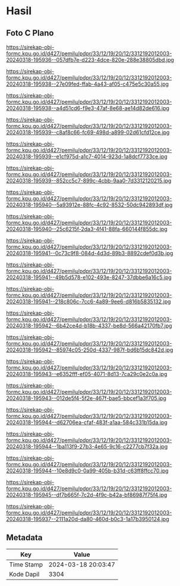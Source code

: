 # Hasil

## Foto C Plano

https://sirekap-obj-formc.kpu.go.id/d427/pemilu/pdpr/33/12/19/20/12/3312192012003-20240318-195936--057dfb7e-d223-4dce-820e-288e38805dbd.jpg

https://sirekap-obj-formc.kpu.go.id/d427/pemilu/pdpr/33/12/19/20/12/3312192012003-20240318-195938--27e09fed-ffab-4a43-af05-c475e5c30a55.jpg

https://sirekap-obj-formc.kpu.go.id/d427/pemilu/pdpr/33/12/19/20/12/3312192012003-20240318-195938--a4d51cd6-f9e3-47af-8e68-ae14d82de616.jpg

https://sirekap-obj-formc.kpu.go.id/d427/pemilu/pdpr/33/12/19/20/12/3312192012003-20240318-195939--c8af8c66-fc69-498d-a899-02d61cfd12ce.jpg

https://sirekap-obj-formc.kpu.go.id/d427/pemilu/pdpr/33/12/19/20/12/3312192012003-20240318-195939--e1cf975d-a1c7-4014-923d-1a8dcf7733ce.jpg

https://sirekap-obj-formc.kpu.go.id/d427/pemilu/pdpr/33/12/19/20/12/3312192012003-20240318-195939--852cc5c7-899c-4cbb-9aa0-7d3312120215.jpg

https://sirekap-obj-formc.kpu.go.id/d427/pemilu/pdpr/33/12/19/20/12/3312192012003-20240318-195940--5a93912e-88fc-4c92-8532-50dc942893df.jpg

https://sirekap-obj-formc.kpu.go.id/d427/pemilu/pdpr/33/12/19/20/12/3312192012003-20240318-195940--25c6215f-2da3-4f41-88fa-660144f855dc.jpg

https://sirekap-obj-formc.kpu.go.id/d427/pemilu/pdpr/33/12/19/20/12/3312192012003-20240318-195941--0c73c9f8-084d-4d3d-89b3-8892cdef0d3b.jpg

https://sirekap-obj-formc.kpu.go.id/d427/pemilu/pdpr/33/12/19/20/12/3312192012003-20240318-195941--49b5d578-e102-493e-8247-37dbbe6a16c5.jpg

https://sirekap-obj-formc.kpu.go.id/d427/pemilu/pdpr/33/12/19/20/12/3312192012003-20240318-195941--218c806c-7cc6-4a89-9ee6-d816b5835132.jpg

https://sirekap-obj-formc.kpu.go.id/d427/pemilu/pdpr/33/12/19/20/12/3312192012003-20240318-195942--6b42ce4d-b18b-4337-be8d-566a42170fb7.jpg

https://sirekap-obj-formc.kpu.go.id/d427/pemilu/pdpr/33/12/19/20/12/3312192012003-20240318-195942--85974c05-250d-4337-987f-bd6b15dc842d.jpg

https://sirekap-obj-formc.kpu.go.id/d427/pemilu/pdpr/33/12/19/20/12/3312192012003-20240318-195943--e6352fff-ef05-4071-8d13-7ca29c0e2c0a.jpg

https://sirekap-obj-formc.kpu.go.id/d427/pemilu/pdpr/33/12/19/20/12/3312192012003-20240318-195943--012de5f4-5f2e-467f-bae5-bbcef1a3f705.jpg

https://sirekap-obj-formc.kpu.go.id/d427/pemilu/pdpr/33/12/19/20/12/3312192012003-20240318-195944--d62706ea-cfaf-483f-a1aa-584c331b15da.jpg

https://sirekap-obj-formc.kpu.go.id/d427/pemilu/pdpr/33/12/19/20/12/3312192012003-20240318-195944--1ba113f9-27b3-4e65-9c16-c2277cb7f32a.jpg

https://sirekap-obj-formc.kpu.go.id/d427/pemilu/pdpr/33/12/19/20/12/3312192012003-20240318-195944--10e8d9c0-0a99-405b-b31d-c63ff8ffcc70.jpg

https://sirekap-obj-formc.kpu.go.id/d427/pemilu/pdpr/33/12/19/20/12/3312192012003-20240318-195945--df7b665f-7c2d-4f9c-b42a-bf86987f75f4.jpg

https://sirekap-obj-formc.kpu.go.id/d427/pemilu/pdpr/33/12/19/20/12/3312192012003-20240318-195937--2111a20d-da80-460d-b0c3-1a17b3950124.jpg


## Metadata

| Key        | Value               |
| ---------- | ------------------- |
| Time Stamp | 2024-03-18 20:03:47 |
| Kode Dapil | 3304                |



